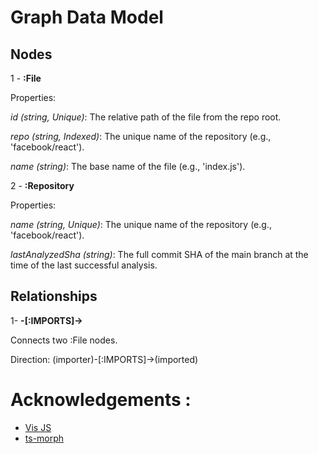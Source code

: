 # Graph Data Model
## Nodes
1 - **:File**

Properties:

*id (string, Unique)*: The relative path of the file from the repo root.

*repo (string, Indexed)*: The unique name of the repository (e.g., 'facebook/react').

*name (string)*: The base name of the file (e.g., 'index.js').

2 - **:Repository**

Properties:

*name (string, Unique)*: The unique name of the repository (e.g., 'facebook/react').

*lastAnalyzedSha (string)*: The full commit SHA of the main branch at the time of the last successful analysis.

## Relationships
1- **-[:IMPORTS]->**

Connects two :File nodes.

Direction: (importer)-[:IMPORTS]->(imported)

# Acknowledgements :
- [Vis JS](https://visjs.org/)
- [ts-morph](https://github.com/dsherret/ts-morph?tab=readme-ov-file)